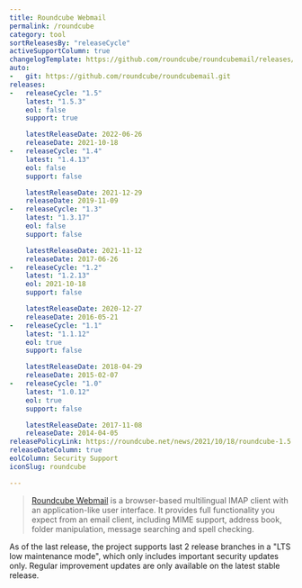 ```yaml
---
title: Roundcube Webmail
permalink: /roundcube
category: tool
sortReleasesBy: "releaseCycle"
activeSupportColumn: true
changelogTemplate: https://github.com/roundcube/roundcubemail/releases/tag/__LATEST__
auto:
-   git: https://github.com/roundcube/roundcubemail.git
releases:
-   releaseCycle: "1.5"
    latest: "1.5.3"
    eol: false
    support: true

    latestReleaseDate: 2022-06-26
    releaseDate: 2021-10-18
-   releaseCycle: "1.4"
    latest: "1.4.13"
    eol: false
    support: false

    latestReleaseDate: 2021-12-29
    releaseDate: 2019-11-09
-   releaseCycle: "1.3"
    latest: "1.3.17"
    eol: false
    support: false

    latestReleaseDate: 2021-11-12
    releaseDate: 2017-06-26
-   releaseCycle: "1.2"
    latest: "1.2.13"
    eol: 2021-10-18
    support: false

    latestReleaseDate: 2020-12-27
    releaseDate: 2016-05-21
-   releaseCycle: "1.1"
    latest: "1.1.12"
    eol: true
    support: false

    latestReleaseDate: 2018-04-29
    releaseDate: 2015-02-07
-   releaseCycle: "1.0"
    latest: "1.0.12"
    eol: true
    support: false

    latestReleaseDate: 2017-11-08
    releaseDate: 2014-04-05
releasePolicyLink: https://roundcube.net/news/2021/10/18/roundcube-1.5.0-released
releaseDateColumn: true
eolColumn: Security Support
iconSlug: roundcube

---
```


> [Roundcube Webmail](https://roundcube.net/) is a browser-based multilingual IMAP client with an application-like user interface. 
> It provides full functionality you expect from an email client, including MIME support, address book, folder manipulation, message searching and spell checking.

As of the last release, the project supports last 2 release branches in a "LTS low maintenance mode", which only includes important security updates only. Regular improvement updates are only available on the latest stable release.
